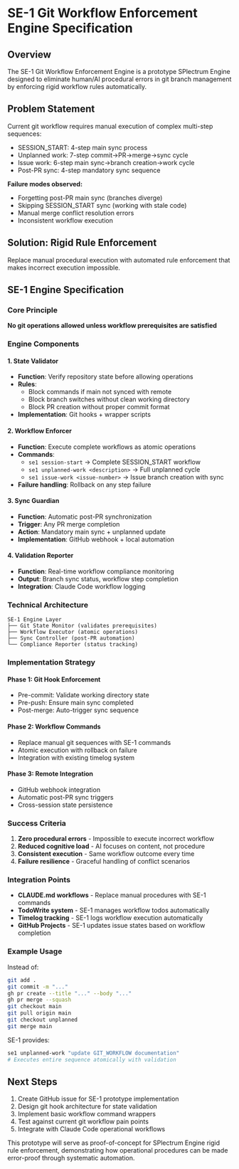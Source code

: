 # SE-1 Git Workflow Enforcement Engine Specification

## Overview

The SE-1 Git Workflow Enforcement Engine is a prototype SPlectrum Engine designed to eliminate human/AI procedural errors in git branch management by enforcing rigid workflow rules automatically.

## Problem Statement

Current git workflow requires manual execution of complex multi-step sequences:
- SESSION_START: 4-step main sync process
- Unplanned work: 7-step commit→PR→merge→sync cycle  
- Issue work: 6-step main sync→branch creation→work cycle
- Post-PR sync: 4-step mandatory sync sequence

**Failure modes observed:**
- Forgetting post-PR main sync (branches diverge)
- Skipping SESSION_START sync (working with stale code)
- Manual merge conflict resolution errors
- Inconsistent workflow execution

## Solution: Rigid Rule Enforcement

Replace manual procedural execution with automated rule enforcement that makes incorrect execution impossible.

## SE-1 Engine Specification

### Core Principle
**No git operations allowed unless workflow prerequisites are satisfied**

### Engine Components

#### 1. State Validator
- **Function**: Verify repository state before allowing operations
- **Rules**: 
  - Block commands if main not synced with remote
  - Block branch switches without clean working directory
  - Block PR creation without proper commit format
- **Implementation**: Git hooks + wrapper scripts

#### 2. Workflow Enforcer  
- **Function**: Execute complete workflows as atomic operations
- **Commands**:
  - `se1 session-start` → Complete SESSION_START workflow
  - `se1 unplanned-work <description>` → Full unplanned cycle
  - `se1 issue-work <issue-number>` → Issue branch creation with sync
- **Failure handling**: Rollback on any step failure

#### 3. Sync Guardian
- **Function**: Automatic post-PR synchronization
- **Trigger**: Any PR merge completion
- **Action**: Mandatory main sync + unplanned update
- **Implementation**: GitHub webhook + local automation

#### 4. Validation Reporter
- **Function**: Real-time workflow compliance monitoring  
- **Output**: Branch sync status, workflow step completion
- **Integration**: Claude Code workflow logging

### Technical Architecture

```
SE-1 Engine Layer
├── Git State Monitor (validates prerequisites)
├── Workflow Executor (atomic operations)  
├── Sync Controller (post-PR automation)
└── Compliance Reporter (status tracking)
```

### Implementation Strategy

#### Phase 1: Git Hook Enforcement
- Pre-commit: Validate working directory state
- Pre-push: Ensure main sync completed
- Post-merge: Auto-trigger sync sequence

#### Phase 2: Workflow Commands
- Replace manual git sequences with SE-1 commands
- Atomic execution with rollback on failure
- Integration with existing timelog system

#### Phase 3: Remote Integration  
- GitHub webhook integration
- Automatic post-PR sync triggers
- Cross-session state persistence

### Success Criteria

1. **Zero procedural errors** - Impossible to execute incorrect workflow
2. **Reduced cognitive load** - AI focuses on content, not procedure
3. **Consistent execution** - Same workflow outcome every time
4. **Failure resilience** - Graceful handling of conflict scenarios

### Integration Points

- **CLAUDE.md workflows** - Replace manual procedures with SE-1 commands
- **TodoWrite system** - SE-1 manages workflow todos automatically  
- **Timelog tracking** - SE-1 logs workflow execution automatically
- **GitHub Projects** - SE-1 updates issue states based on workflow completion

### Example Usage

Instead of:
```bash
git add .
git commit -m "..."
gh pr create --title "..." --body "..."
gh pr merge --squash
git checkout main
git pull origin main
git checkout unplanned  
git merge main
```

SE-1 provides:
```bash
se1 unplanned-work "update GIT_WORKFLOW documentation"
# Executes entire sequence atomically with validation
```

## Next Steps

1. Create GitHub issue for SE-1 prototype implementation
2. Design git hook architecture for state validation
3. Implement basic workflow command wrappers
4. Test against current git workflow pain points
5. Integrate with Claude Code operational workflows

This prototype will serve as proof-of-concept for SPlectrum Engine rigid rule enforcement, demonstrating how operational procedures can be made error-proof through systematic automation.